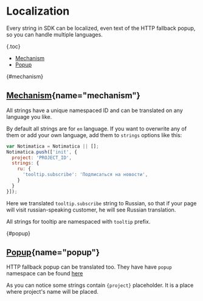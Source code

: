 # Localization

Every string in SDK can be localized, even text of the HTTP fallback popup, so you can handle multiple languages.

{.toc}
* [Mechanism](#mechanism)
* [Popup](#popup)

{#mechanism}
## [Mechanism](#mechanism){name="mechanism"}

All strings have a unique namespaced ID and can be translated on any language you like.

By default all strings are for `en` language. If you want to overwrite any of them or add your own language, add them to `strings` options like this:

```javascript
var Notimatica = Notimatica || [];
Notimatica.push(['init', {
  project: 'PROJECT_ID',
  strings: {
    ru: {
      'tooltip.subscribe': 'Подписаться на новости',
    }
  }
}]);
```

Here we translated `tooltip.subscribe` string to Russian, so that if your page will visit russian-speaking customer, he will see Russian translation.

All strings for tooltip are namespaced with `tooltip` prefix.

{#popup}
## [Popup](#popup){name="popup"}

HTTP fallback popup can be translated too. They have have `popup` namespace can be found [here](https://github.com/Notimatica/sdk/blob/master/src/sdk/sdk.js#L33)

As you can notice some strings contain `{project}` placeholder. It is a place where project's name will be placed.
